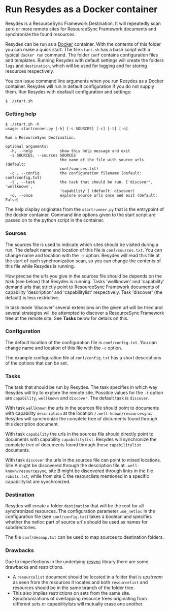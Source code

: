 # Run Resydes as a Docker container

Resydes is a ResourceSync Framework Destination. It will repeatedly 
scan zero or more remote sites for ResourceSync Framework documents and
synchronize the found resources.

Resydes can be run as a [Docker](https://www.docker.com/) container. 
With the contents of this folder you can make a quick start. The file
`start.sh` has a bash script with a typical `docker run` command. The 
 folder `conf` contains configuration files and templates. Running
 Resydes with default settings will create the folders `logs` 
 and `destination`, which will be used for logging and for storing
 resources respectively. 

You can issue command line arguments when you run Resydes as a Docker
container. Resydes will run in default configuration if
you do not supply them. Run Resydes with deafault configuration and 
settings:

```
$ ./start.sh
```

### Getting help

```
$ ./start.sh -h
usage: startrunner.py [-h] [-s SOURCES] [-c] [-t] [-o]

Run a ResourceSync Destination.

optional arguments:
  -h, --help            show this help message and exit
  -s SOURCES, --sources SOURCES
                        the name of the file with source urls (default:
                        conf/sources.txt)
  -c , --config         the configuration filename (default: conf/config.txt)
  -t , --task           the task that should be run. ['discover', 'wellknown',
                        'capability'] (default: discover)
  -o, --once            explore source urls once and exit (default: False)
```

The help display originates from the `startrunner.py` that is the 
entrypoint of the docker container. Command line options given to
the start script are passed on to the python script in the container.

### Sources

The sources file is used to indicate which sites should
be visited during a run. The default name and location of this file
is `conf/sources.txt`. You can change name and location with 
the `-s` option. Resydes will read this file at the start of each
synchronization scan, so you can change the contents of this file
while Resydes is running.

How precise the urls you give in the sources file should be depends 
on the _task_ (see below) that Resydes is running. Tasks 'wellknown' and
'capability' demand urls that strictly point to ResourceSync
Framework documents of capability 'description' and 'capabilitylist'
respectively. Task 'discover' (the default) is less restrictive. 

In task mode 'discover' several extensions on the given url will be
tried and several strategies will be attempted to discover a
ResourceSync Framework tree at the remote site.
See __Tasks__ below for details on this.

### Configuration

The default location of the configuration file is `conf/config.txt`. 
You can change name and location of this file with the `-c` option.

The example configuration file at `conf/config.txt` has a short
descriptions of the options that can be set.

### Tasks

The task that should be run by Resydes. The task specifies in which
way Resydes will try to explore the remote site. Possible values
for the `-t` option are `capability`, `wellknown` and `discover`. The
default task is `discover`.

With task `wellknown` the urls in the sources file should point to
documents with capability `description` at the location
`/.well-known/resourcesync`. Resydes will synchronize the complete
tree of documents found through this decription document.

With task `capability` the urls in the sources file should directly 
point to documents with capability `capabilitylist`. 
Resydes will synchronize the complete
tree of documents found through these `capabilitylist` documents.

With task `discover` the urls in the sources file can point to
mixed locations. Site A might be discovered through the 
description file at `.well-known/resourcesync`, site B might be
discovered through links in the file `robots.txt`, while from site C
the resourclists mentioned in a specific capabilitylist are 
synchronized.

### Destination

Resydes will create a folder `destination` that will be the root for
all synchronized resources. The configuration parameter
`use_netloc` in the configuration file (see `conf/config.txt`)
takes a boolean and specifies whether the netloc part of source uri's
should be used as names for subdirectories.

The file `conf/desmap.txt` can be used to map sources to destination
folders.

### Drawbacks

Due to imperfections in the underlying
 [resync](https://github.com/resync/resync)
library there are some drawbacks and restrictions.

- A `resourcelist` document should be located in a folder that
is _upstream_ as seen from the resources it locates and both 
`resourcelist` and resources should be in the same branch of
the folder tree.
- This also implies restrictions on sets from the same site. 
Synchronizations of overlapping resource trees
originating from different sets or capabilitylists will
mutually erase one another.




